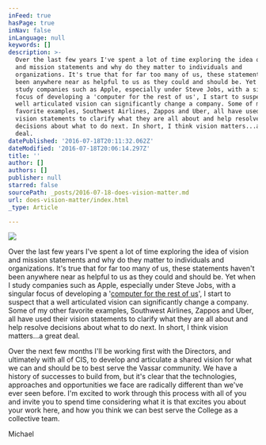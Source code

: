 ```yaml
---
inFeed: true
hasPage: true
inNav: false
inLanguage: null
keywords: []
description: >-
  Over the last few years I've spent a lot of time exploring the idea of vision
  and mission statements and why do they matter to individuals and
  organizations. It's true that for far too many of us, these statements haven't
  been anywhere near as helpful to us as they could and should be. Yet when I
  study companies such as Apple, especially under Steve Jobs, with a singular
  focus of developing a 'computer for the rest of us', I start to suspect that a
  well articulated vision can significantly change a company. Some of my other
  favorite examples, Southwest Airlines, Zappos and Uber, all have used their
  vision statements to clarify what they are all about and help resolve
  decisions about what to do next. In short, I think vision matters...a great
  deal.
datePublished: '2016-07-18T20:11:32.062Z'
dateModified: '2016-07-18T20:06:14.297Z'
title: ''
author: []
authors: []
publisher: null
starred: false
sourcePath: _posts/2016-07-18-does-vision-matter.md
url: does-vision-matter/index.html
_type: Article

---
```

![](https://the-grid-user-content.s3-us-west-2.amazonaws.com/e7209b70-8cd6-4934-ade2-123265538337.jpg)

Over the last few years I've spent a lot of time exploring the idea of vision and mission statements and why do they matter to individuals and organizations. It's true that for far too many of us, these statements haven't been anywhere near as helpful to us as they could and should be. Yet when I study companies such as Apple, especially under Steve Jobs, with a singular focus of developing a '[computer for the rest of us][0]', I start to suspect that a well articulated vision can significantly change a company. Some of my other favorite examples, Southwest Airlines, Zappos and Uber, all have used their vision statements to clarify what they are all about and help resolve decisions about what to do next. In short, I think vision matters...a great deal.

Over the next few months I'll be working first with the Directors, and ultimately with all of CIS, to develop and articulate a shared vision for what we can and should be to best serve the Vassar community. We have a history of successes to build from, but it's clear that the technologies, approaches and opportunities we face are radically different than we've ever seen before. I'm excited to work through this process with all of you and invite you to spend time considering what it is that excites you about your work here, and how you think we can best serve the College as a collective team.

Michael

[0]: http://www.google.com/url?q=http%3A%2F%2Fwww.entrepreneur.com%2Farticle%2F197538&sa=D&sntz=1&usg=AFrqEzfI-EANkAyUeICCum5y-z8MdXF9Xw